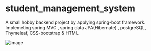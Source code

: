 # student_management_system
A small hobby backend project by applying spring-boot framework. Implemeting spring MVC , spring data JPA(Hibernate) , postgreSQL, Thymeleaf, CSS-bootstrap & HTML

![image](https://github.com/kahano/student_management_system/assets/48335933/923b4c84-67eb-43c0-ad62-9bdba300937f)

